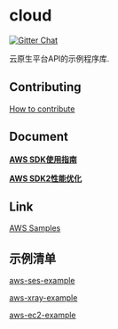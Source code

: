# cloud

[![Gitter Chat](https://badges.gitter.im/Join%20Chat.svg)](https://groups.google.com/g/reactive-group)

云原生平台API的示例程序库.

## Contributing

[How to contribute](./CONTRIBUTING.md)

## Document

**[AWS SDK使用指南](doc/Aws-Java-SDK使用.md)**

**[AWS SDK2性能优化](doc/Aws-Java-SDK2优化.md)**

## Link

[AWS Samples](https://github.com/aws-samples)

## 示例清单

[aws-ses-example](./aws-ses-example)
 
[aws-xray-example](./aws-xray-example)
 
[aws-ec2-example](./aws-ec2-example)
 
